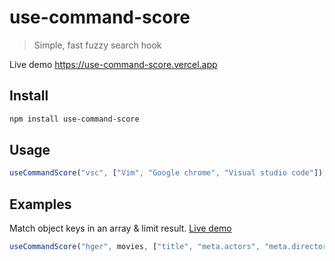 # use-command-score

> Simple, fast fuzzy search hook

Live demo https://use-command-score.vercel.app

## Install

```sh
npm install use-command-score
```

## Usage

```ts
useCommandScore("vsc", ["Vim", "Google chrome", "Visual studio code"]); // ['Visual studio code']
```

## Examples

Match object keys in an array & limit result. [Live demo](https://use-command-score.vercel.app/?path=/story/moviesfuzzysearch--with-nested-keys)

```ts
useCommandScore("hger", movies, ["title", "meta.actors", "meta.director"], { limit: 3 });
```
